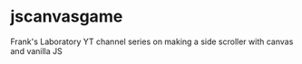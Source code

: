 # jscanvasgame
Frank's Laboratory YT channel series on making a side scroller with canvas and vanilla JS
